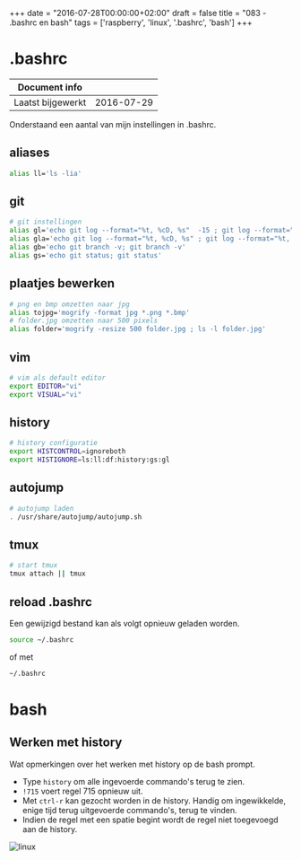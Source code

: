 +++
date = "2016-07-28T00:00:00+02:00"
draft = false
title = "083 - .bashrc en bash"
tags = ['raspberry', 'linux', '.bashrc', 'bash']
+++

# .bashrc


| Document info       |                   |
|---------------------|-------------------|
| Laatst bijgewerkt   | 2016-07-29        |


Onderstaand een aantal van mijn instellingen in .bashrc.

## aliases
```bash
alias ll='ls -lia'
```

## git
```bash
# git instellingen
alias gl='echo git log --format="%t, %cD, %s"  -15 ; git log --format="%t, %cD, %s"  -15'
alias gla='echo git log --format="%t, %cD, %s" ; git log --format="%t, %cD, %s" '
alias gb='echo git branch -v; git branch -v'
alias gs='echo git status; git status'
```

## plaatjes bewerken
```bash
# png en bmp omzetten naar jpg
alias tojpg='mogrify -format jpg *.png *.bmp'
# folder.jpg omzetten naar 500 pixels
alias folder='mogrify -resize 500 folder.jpg ; ls -l folder.jpg'
```


## vim
```bash
# vim als default editor
export EDITOR="vi"
export VISUAL="vi"
```


## history
```bash
# history configuratie
export HISTCONTROL=ignoreboth
export HISTIGNORE=ls:ll:df:history:gs:gl
```

## autojump
```bash
# autojump laden
. /usr/share/autojump/autojump.sh
```


## tmux
```bash
# start tmux
tmux attach || tmux
```

## reload .bashrc
Een gewijzigd bestand kan als volgt opnieuw geladen worden.
```bash
source ~/.bashrc
```
of met 
```bash
~/.bashrc
```

# bash

## Werken met history
Wat opmerkingen over het werken met history op de bash prompt.

* Type `history` om alle ingevoerde commando's terug te zien.
* `!715` voert regel 715 opnieuw uit.
* Met `ctrl-r` kan gezocht worden in de history. Handig om ingewikkelde, enige tijd terug uitgevoerde commando's, terug te
vinden.
* Indien de regel met een spatie begint wordt de regel niet toegevoegd aan de history.


![linux](/img/logo_linux.jpg)


